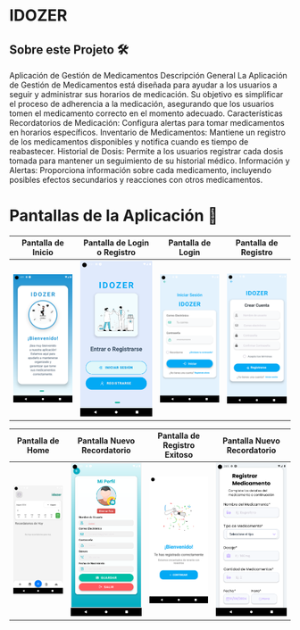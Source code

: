# IDOZER
## Sobre este Projeto 🛠️
Aplicación de Gestión de Medicamentos
Descripción General
La Aplicación de Gestión de Medicamentos está diseñada para ayudar a los usuarios a seguir y administrar sus horarios de medicación. Su objetivo es simplificar el proceso de adherencia a la medicación, asegurando que los usuarios tomen el medicamento correcto en el momento adecuado.
Características
Recordatorios de Medicación: Configura alertas para tomar medicamentos en horarios específicos.
Inventario de Medicamentos: Mantiene un registro de los medicamentos disponibles y notifica cuando es tiempo de reabastecer.
Historial de Dosis: Permite a los usuarios registrar cada dosis tomada para mantener un seguimiento de su historial médico.
Información y Alertas: Proporciona información sobre cada medicamento, incluyendo posibles efectos secundarios y reacciones con otros medicamentos.
# Pantallas de la Aplicación 📸
| Pantalla de Inicio | Pantalla de Login o Registro | Pantalla de Login | Pantalla de Registro |
| :-----------------: | :---------------------------: | :----------------: | :-------------------: |
| <img src="./capturas idozer/inicio.png" width="150"/> | <img src="./capturas idozer/registro.png" width="150"/> | <img src="./capturas idozer/login.png" width="150"/> | <img src="./capturas idozer/crearcuenta.png" width="150"/> |

| Pantalla de Home | Pantalla Nuevo Recordatorio | Pantalla de Registro Exitoso |Pantalla Nuevo Recordatorio |
| :--------------: | :-------------------------: | :--------------------------: |:-------------------------: |
| <img src="./capturas idozer/home.png" width="150"/> | <img src="./capturas idozer/perfil.png" width="150"/> | <img src="./capturas idozer/felicidades.png" width="150"/> |<img src="./capturas idozer/recordatorio.png" width="150"/> |

